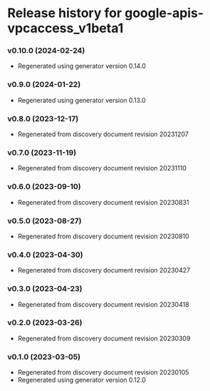 # Release history for google-apis-vpcaccess_v1beta1

### v0.10.0 (2024-02-24)

* Regenerated using generator version 0.14.0

### v0.9.0 (2024-01-22)

* Regenerated using generator version 0.13.0

### v0.8.0 (2023-12-17)

* Regenerated from discovery document revision 20231207

### v0.7.0 (2023-11-19)

* Regenerated from discovery document revision 20231110

### v0.6.0 (2023-09-10)

* Regenerated from discovery document revision 20230831

### v0.5.0 (2023-08-27)

* Regenerated from discovery document revision 20230810

### v0.4.0 (2023-04-30)

* Regenerated from discovery document revision 20230427

### v0.3.0 (2023-04-23)

* Regenerated from discovery document revision 20230418

### v0.2.0 (2023-03-26)

* Regenerated from discovery document revision 20230309

### v0.1.0 (2023-03-05)

* Regenerated from discovery document revision 20230105
* Regenerated using generator version 0.12.0

